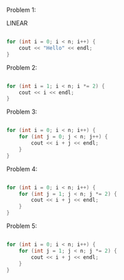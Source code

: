 
Problem 1: 

LINEAR
```cpp

for (int i = 0; i < n; i++) {
    cout << "Hello" << endl;
}


```

Problem 2: 


```cpp

for (int i = 1; i < n; i *= 2) {
    cout << i << endl;
}


```

Problem 3:


```cpp

for (int i = 0; i < n; i++) {
    for (int j = 0; j < n; j++) {
        cout << i + j << endl;
    }
}


```

Problem 4: 


```cpp

for (int i = 0; i < n; i++) {
    for (int j = 1; j < n; j *= 2) {
        cout << i + j << endl;
    }
}


```

Problem 5: 


```cpp

for (int i = 0; i < n; i++) {
    for (int j = 1; j < n; j *= 2) {
        cout << i + j << endl;
    }
}


```
